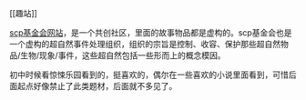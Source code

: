 [[趣站]]


[scp基金会网站](http://scp-wiki-cn.wikidot.com/)，是一个共创社区，里面的故事物品都是虚构的。scp基金会也是一个虚构的超自然事件处理组织，组织的宗旨是控制、收容、保护那些超自然物品/生物/现象/事件，这些超自然包括一些形而上的概念模因。

初中时候看惊悚乐园看到的，挺喜欢的，偶尔在一些喜欢的小说里面看到，可惜后面起点好像禁止了此类题材，后面就不多见了。
